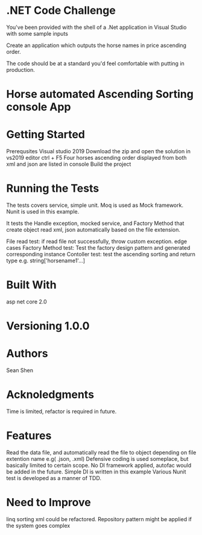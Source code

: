 # .NET Code Challenge

You've been provided with the shell of a .Net application in Visual Studio with some sample inputs 

Create an application which outputs the horse names in price ascending order. 

The code should be at a standard you'd feel comfortable with putting in production.

# Horse automated Ascending Sorting console App  

# Getting Started
Prerequsites
Visual studio 2019 
Download the zip and open the solution in vs2019 editor
ctrl + F5 
Four horses ascending order displayed from both xml and json are listed in console
Build the project

# Running the Tests
The tests covers service, simple unit. Moq is used as Mock framework. Nunit is used in this example.

It tests the Handle exception, mocked service, and Factory Method that create object read xml, json automatically based on the file extension.

File read test: if read file not successfully, throw custom exception. edge cases
Factory Method test: Test the factory design pattern and generated corresponding instance
Contoller test: test the ascending sorting and return type e.g. string['horsename1'...]

# Built With
asp net core 2.0

# Versioning 1.0.0

# Authors
Sean Shen

# Acknoledgments
 Time is limited, refactor is required in future.
# Features
Read the data file, and automatically read the file to object depending on file extention name e.g( .json, .xml)
Defensive coding is used someplace, but basically limited to certain scope.
No DI framework applied, autofac would be added in the future. Simple DI is written in this example
Various Nunit test is developed as a manner of TDD.

# Need to Improve
linq sorting xml could be refactored. 
Repository pattern might be applied if the system goes complex



